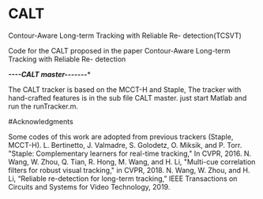 # CALT
Contour-Aware Long-term Tracking with Reliable Re- detection(TCSVT)

Code for the CALT proposed in the paper Contour-Aware Long-term Tracking with Reliable Re- detection

***----CALT master-------****

The CALT tracker is based on the MCCT-H and Staple, The tracker with hand-crafted features is in the sub file CALT master.
just start Matlab and run the runTracker.m.



#Acknowledgments

Some codes of this work are adopted from previous trackers (Staple, MCCT-H).
L. Bertinetto, J. Valmadre, S. Golodetz, O. Miksik, and P. Torr. "Staple: Complementary learners for real-time tracking," In CVPR, 2016.
N. Wang, W. Zhou, Q. Tian, R. Hong, M. Wang, and H. Li, "Multi-cue correlation filters for robust visual tracking," in CVPR, 2018.
N. Wang, W. Zhou, and H. Li, “Reliable re-detection for long-term tracking,” IEEE Transactions on Circuits and Systems for Video Technology, 2019.
